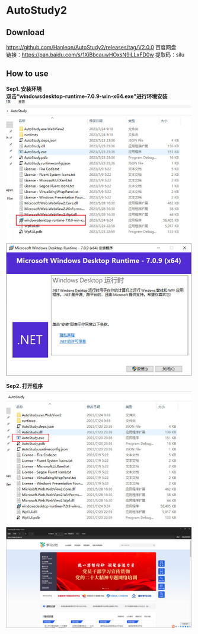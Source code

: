 # AutoStudy2

## Download
https://github.com/Hanleon/AutoStudy2/releases/tag/V2.0.0
百度网盘  
链接：https://pan.baidu.com/s/1XiBbcauwHOxsN9iLLxFD0w 
提取码：silu

## How to use
__Sep1. 安装环境  
双击“windowsdesktop-runtime-7.0.9-win-x64.exe”进行环境安装__  
<img src="https://github.com/Hanleon/AutoStudy/blob/main/1.jpg" width="500" />  
<img src="https://github.com/Hanleon/AutoStudy/blob/main/2.jpg" width="500" />  

__Sep2. 打开程序__  
<img src="https://github.com/Hanleon/AutoStudy/blob/main/3.jpg" width="500" />  
<img src="https://github.com/Hanleon/AutoStudy/blob/main/4.jpg" width="500" />  
